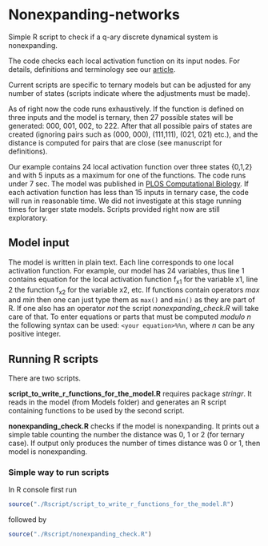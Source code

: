 # Nonexpanding-networks

Simple R script to check if a q-ary discrete dynamical system is nonexpanding. 

The code checks each local activation function on its input nodes. For details, definitions and terminology see our  [article](https://link.springer.com/article/10.1007/s00285-022-01796-2).

Current scripts are specific to ternary models but can be adjusted for any number of states (scripts indicate where the adjustments must be made).

As of right now the code runs exhaustively. If the function is defined on three inputs and the model is ternary, then 27 possible states will be generated: 000, 001, 002, to 222. After that all possible pairs of states are created (ignoring pairs such as (000, 000), (111,111), (021, 021) etc.), and the distance is computed for pairs that are close (see manuscript for definitions). 

Our example contains 24 local activation function over three states {0,1,2} and with 5 inputs as a maximum for one of the functions. The code runs under 7 sec. The model was published in [PLOS Computational Biology](https://journals.plos.org/ploscompbiol/article?id=10.1371/journal.pcbi.1005352). If each activation function has less than 15 inputs in ternary case, the code will run in reasonable time.  We did not investigate at this stage running times for larger state models. Scripts provided right now are still exploratory. 

## Model input
The model is written in plain text. Each line corresponds to one local activation function. For example, our model has 24 variables, thus line 1 contains equation for the local activation function f<sub>x1</sub> for the variable x1, line 2 the function f<sub>x2</sub>  for the variable x2, etc. If functions contain operators *max* and *min* then one can just type them as 
```max()``` and ```min()``` as they are part of R. If one also has an operator *not* the script *nonexpanding_check.R* will take care of that. To enter equations or parts that must be computed *modulo n* the following syntax can be used: ```<your equation>%%n```, where *n* can be any positive integer. 

## Running R scripts
There are two scripts. 

**script_to_write_r_functions_for_the_model.R** requires package *stringr*. It reads in the model (from Models folder) and generates an R script containing functions to be used by the second script.

**nonexpanding_check.R** checks if the model is nonexpanding. It prints out a simple table counting the number the distance was 0, 1 or 2 (for ternary case).  If output only produces the number of times distance was 0 or 1, then model is nonexpanding. 

### Simple way to run scripts

In R console first run

```r
source("./Rscript/script_to_write_r_functions_for_the_model.R")
```

followed by

```r
source("./Rscript/nonexpanding_check.R")
```




